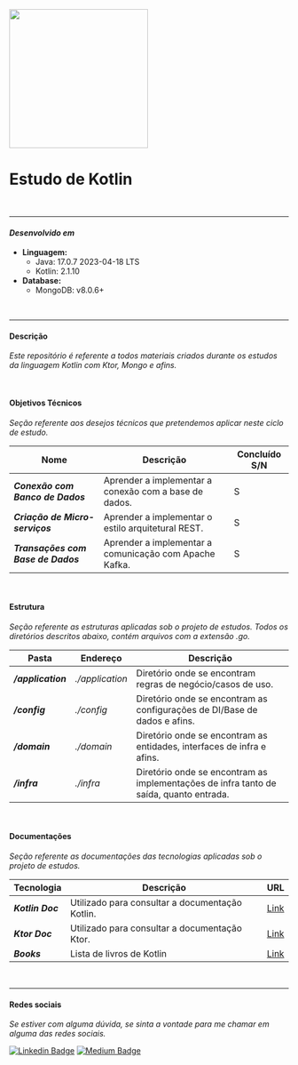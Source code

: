 <img src="https://github.com/DiegoJCordeiro/DiegoJCordeiro/blob/main/assets/kotlin-logo.jpg" width=250>

# Estudo de Kotlin

</br>

<hr>

#### ***Desenvolvido em***

- **Linguagem:**
    - Java: 17.0.7 2023-04-18 LTS
    - Kotlin: 2.1.10
- **Database:**
    - MongoDB: v8.0.6+

</br>

<hr>


#### **Descrição**

*Este repositório é referente a todos materiais criados durante os estudos da linguagem Kotlin com Ktor, Mongo e afins.*

</br>

#### **Objetivos Técnicos**

*Seção referente aos desejos técnicos que pretendemos aplicar neste ciclo de estudo.*

| Nome                               | Descrição                                              | Concluído S/N |
|------------------------------------| ------------------------------------------------------ |---------------|
| ***Conexão com Banco de Dados***   | Aprender a implementar a conexão com a base de dados.  | S             |
| ***Criação de Micro-serviços***    | Aprender a implementar o estilo arquitetural REST.     | S             |
| ***Transações com Base de Dados*** | Aprender a implementar a comunicação com Apache Kafka. | S             |

</br>

#### **Estrutura**

*Seção referente as estruturas aplicadas sob o projeto de estudos. Todos os diretórios descritos abaixo, contém arquivos com a extensão .go.*

| Pasta              | Endereço        | Descrição                                                                              |
|--------------------|-----------------|----------------------------------------------------------------------------------------|
| ***/application*** | *./application* | Diretório onde se encontram regras de negócio/casos de uso.                            |
| ***/config***      | *./config*      | Diretório onde se encontram as configurações de DI/Base de dados e afins.              |
| ***/domain***      | *./domain*      | Diretório onde se encontram as entidades, interfaces de infra e afins.                 |
| ***/infra***       | *./infra*       | Diretório onde se encontram as implementações de infra tanto de saída, quanto entrada. |

</br>

#### **Documentações**

*Seção referente as documentações das tecnologias aplicadas sob o projeto de estudos.*

| Tecnologia       | Descrição                                       | URL                                        |
|------------------|-------------------------------------------------| ------------------------------------------ |
| ***Kotlin Doc*** | Utilizado para consultar a documentação Kotlin. | [Link](https://kotlinlang.org/docs/home.html)                |
| ***Ktor Doc***   | Utilizado para consultar a documentação Ktor.   | [Link](https://ktor.io/docs/welcome.html)    |
| ***Books***      | Lista de livros de Kotlin                       | [Link](https://www.amazon.com/Kotlin-Action-Dmitry-Jemerov/dp/1617293296) |

</br>

<hr>


#### **Redes sociais**

*Se estiver com alguma dúvida, se sinta a vontade para me chamar em alguma das redes sociais.*

[![Linkedin Badge](https://img.shields.io/badge/-Linkedin-blue?style=for-the-badge&logo=Linkedin&logoColor=white&link=https://github.com/DiegoJCordeiro)](https://www.linkedin.com/in/diego-cordeiro-552948229/) [![Medium Badge](https://img.shields.io/badge/-Medium-black?style=for-the-badge&logo=Medium&logoColor=white&link=https://github.com/DiegoJCordeiro)](https://medium.com/@diegocordeiro.contatos)
